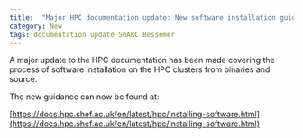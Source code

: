```yaml
---
title:  "Major HPC documentation update: New software installation guidance added!"
category: New
tags: documentation update ShARC Bessemer
---
```


A major update to the HPC documentation has been made covering the process of 
software installation on the HPC clusters from binaries and source.

The new guidance can now be found at:

[https://docs.hpc.shef.ac.uk/en/latest/hpc/installing-software.html](https://docs.hpc.shef.ac.uk/en/latest/hpc/installing-software.html)
